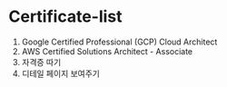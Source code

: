 # Certificate-list
1. Google Certified Professional (GCP) Cloud Architect
2. AWS Certified Solutions Architect - Associate
3. 자격증 따기 
4. 디테일 페이지 보여주기